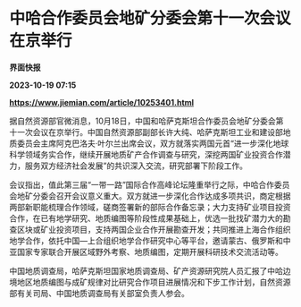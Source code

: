 # 中哈合作委员会地矿分委会第十一次会议在京举行
**界面快报**

**2023-10-19 07:15**

**https://www.jiemian.com/article/10253401.html**

据自然资源部官微消息，10月18日，中国和哈萨克斯坦合作委员会地矿分委会第十一次会议在京举行。中国自然资源部副部长许大纯、哈萨克斯坦工业和建设部地质委员会主席阿克巴洛夫·叶尔兰出席会议，双方就落实两国元首“进一步深化地球科学领域务实合作，继续开展地质矿产合作调查与研究，深挖两国矿业投资合作潜力，服务双方经济社会发展”的共识深入交流，研究部署下阶段工作。

会议指出，值此第三届“一带一路”国际合作高峰论坛隆重举行之际，中哈合作委员会地矿分委会召开会议意义重大。双方就进一步深化合作达成多项共识，商定根据两部新职能梳理合作领域，磋商签署新的部际合作备忘录；大力支持矿业项目投资合作，在已有地学研究、地质编图等阶段性成果基础上，优选一批找矿潜力大的勘查区块或矿业投资项目，支持两国企业合作开展勘查开发；共同推进上海合作组织地学合作，依托中国—上合组织地学合作研究中心等平台，邀请蒙古、俄罗斯和中亚国家专家联合开展区域野外考察、地质编图，定期开展科研技术交流活动等。

中国地质调查局，哈萨克斯坦国家地质调查局、矿产资源研究院人员汇报了中哈边境地区地质编图与成矿规律对比研究合作项目进展情况和下步工作计划，自然资源部有关司局、中国地质调查局有关部室负责人参会。